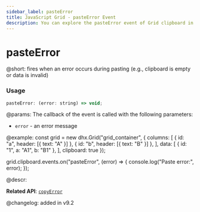 ```yaml
---
sidebar_label: pasteError
title: JavaScript Grid - pasteError Event 
description: You can explore the pasteError event of Grid clipboard in the documentation of the DHTMLX JavaScript UI library. Browse developer guides and API reference, try out code examples and live demos, and download a free 30-day evaluation version of DHTMLX Suite.
---
```


# pasteError

@short: fires when an error occurs during pasting (e.g., clipboard is empty or data is invalid)

### Usage

~~~jsx
pasteError: (error: string) => void;
~~~

@params:
The callback of the event is called with the following parameters:

- `error` - an error message


@example:
const grid = new dhx.Grid("grid_container", {
    columns: [
        { id: "a", header: [{ text: "A" }] },
        { id: "b", header: [{ text: "B" }] },
    ],
    data: [
        { id: "1", a: "A1", b: "B1" },
    ],
    clipboard: true
});

grid.clipboard.events.on("pasteError", (error) => {
    console.log("Paste error:", error);
});

@descr:

**Related API**: [`copyError`](grid/api/clipboard/copyerror_event.md)

@changelog:
added in v9.2